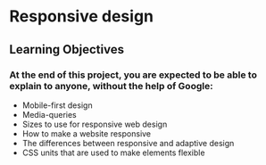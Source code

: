 # Responsive design
## Learning Objectives

### At the end of this project, you are expected to be able to explain to anyone, without the help of Google:

   - Mobile-first design
   - Media-queries
   - Sizes to use for responsive web design
   - How to make a website responsive
   - The differences between responsive and adaptive design
   - CSS units that are used to make elements flexible
